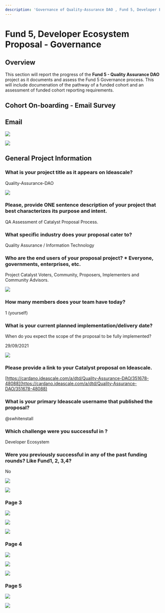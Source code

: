 ```yaml
---
description: 'Governance of Quality-Assurance DAO , Fund 5, Developer Ecosystem Proposal'
---
```


# Fund 5, Developer Ecosystem Proposal - Governance

## Overview

This section will report the progress of the **Fund 5 - Quality Assurance DAO** project as it documents and assess the Fund 5 Governance process. This will include documenation of the pathway of a funded cohort and an assessment of funded cohort reporting requirements.

## Cohort On-boarding - Email Survey 



## Email

![](../.gitbook/assets/2021-08-13.png)

![](../.gitbook/assets/2021-08-13-1-.png)

## General Project Information

### What is your project title as it appears on Ideascale? 

Quality-Assurance-DAO

![](../.gitbook/assets/2021-08-13-2-.png)

### Please, provide ONE sentence description of your project that best characterizes its purpose and intent.  

QA Assessment of Catalyst Proposal Process. 

### What specific industry does your proposal cater to?  

Quality Assurance / Information Technology 

### Who are the end users of your proposal project? \* Everyone, governments, enterprises, etc. 

Project Catalyst Voters, Community, Proposers, Implementers and Community Advisors.

![](../.gitbook/assets/2021-08-13-3-.png)



### How many members does your team have today? 

1 \(yourself\)

### What is your current planned implementation/delivery date?

When do you expect the scope of the proposal to be fully implemented? 

29/09/2021

![](../.gitbook/assets/2021-08-13-4-.png)

### Please provide a link to your Catalyst proposal on Ideascale. 

 [https://cardano.ideascale.com/a/dtd/Quality-Assurance-DAO/351678-48088](https://cardano.ideascale.com/a/dtd/Quality-Assurance-DAO/351678-48088) 

### What is your primary Ideascale username that published the proposal?  

@swhitenstall 

### Which challenge were you successful in ?

Developer Ecosystem

### Were you previously successful in any of the past funding rounds? Like Fund1, 2, 3,4? 

No

![](../.gitbook/assets/2021-08-13-5-.png)

![](../.gitbook/assets/2021-08-13-6-.png)

### Page 3

![](../.gitbook/assets/2021-08-13-7-.png)

![](../.gitbook/assets/2021-08-13-8-.png)

![](../.gitbook/assets/2021-08-13-9-.png)

### Page 4

![](../.gitbook/assets/2021-08-13-10-%20%281%29%20%281%29.png)

![](../.gitbook/assets/2021-08-13-11-.png)

![](../.gitbook/assets/2021-08-13-12-.png)

### Page 5

![](../.gitbook/assets/2021-08-13-13-.png)

![](../.gitbook/assets/2021-08-13-14-.png)

